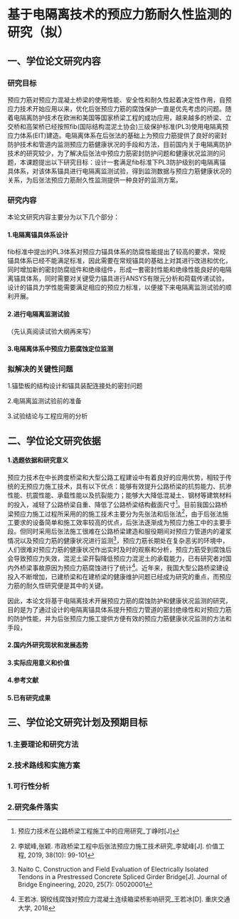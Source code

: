 # 基于电隔离技术的预应力筋耐久性监测的研究（拟）

## 一、学位论文研究内容

### 研究目标

预应力筋对预应力混凝土桥梁的使用性能、安全性和耐久性起着决定性作用，自预应力技术开始应用以来，优化后张预应力筋的腐蚀保护一直是优先考虑的问题。随着电隔离防护技术在欧洲和美国等国家桥梁工程的成功应用，越来越多的桥梁、立交桥和高架桥已经按照fib(国际结构混泥土协会)三级保护标准(PL3)使用电隔离预应力体系(EIT)建造。电隔离体系在后张法的基础上为预应力筋提供了良好的密封防护技术和管道内监测预应力筋健康状况的手段和方法，目前国内关于电隔离防护技术的研究较少，为了解决后张法中预应力筋密封防护问题和健康状况监测的问题，本课题提出以下研究目标：设计一套满足fib标准下PL3防护级别的电隔离锚具体系，对该体系锚具进行电隔离监测试验，得到监测数据与预应力筋健康状况的关系，为后张法预应力筋耐久性监测提供一种良好的监测方案。

### 研究内容

本论文研究内容主要分为以下几个部分：

#### 1.电隔离锚具体系设计

fib标准中提出的PL3体系对预应力锚具体系的防腐性能提出了较高的要求，常规锚具体系已经不能满足标准，因此需要在常规锚具的基础上对其进行改进和优化，同时增加新的密封防腐组件和绝缘组件，形成一套密封性能和绝缘性能良好的电隔离锚具体系，同时需要对关键受力锚具进行ANSYS有限元分析和荷载传递试验，设计的锚具力学性能需要满足相应的预应力标准，以便接下来电隔离监测试验的顺利开展。

#### 2.进行电隔离监测试验

（先认真阅读试验大纲再来写）

#### 3.电隔离体系中预应力筋腐蚀定位监测



### 拟解决的关键性问题

1.锚垫板的结构设计和锚具装配连接处的密封问题



2.电隔离监测试验前的准备



3.试验结论与工程应用的分析



## 二、学位论文研究依据

#### 1.选题依据和研究意义

预应力技术在中长跨度桥梁和大型公路工程建设中有着良好的应用优势，相较于传统的无预应力施工技术，具有以下优点：能够有效提升公路桥梁的抗剪能力、抗渗性能、抗震性能、承载性能以及抗裂能力；能够大大降低混凝土、钢材等建筑材料的投入，减轻了公路桥梁自重、降低了公路桥梁结构截面尺寸[^1]。目前我国公路桥梁预应力施工过程所采用的的施工技术主要分为先张法和后张法[^2]，由于后张法施工要求的设备简单和施工效率较高的优点，后张法逐渐成为预应力施工中的主要手段。但同时采用后张法施工很难在公路桥梁建造和服役期间对预应力管道内的灌浆情况以及预应力筋的健康状况进行监测[^3]，预应力筋长期处在复杂恶劣的环境中，人们很难对预应力筋的健康状况作出实时及时的观察和分析，预应力筋受到腐蚀后会导致预应力失效，混泥土梁开裂降低预应力混泥土的承载能力，已有研究者对国内外桥梁事故原因为预应力筋腐蚀进行了统计[^4]。近年来，我国大型公路桥梁建设投入不断增加，已建桥梁和在建桥梁的健康维护问题已经成为研究的重点，而预应力筋的耐久性研究便是其中的关键。



因此，本论文将基于电隔离技术开展预应力筋的腐蚀防护和健康状况监测的研究，目的是为了通过设计的电隔离锚具体系提升预应力管道的密封绝缘性和对预应力筋的防护性能，并为后张预应力施工提供方便有效的预应力筋健康状况监测的方法和手段，

#### 2.国内外研究现状和发展态势



#### 3.实际应用意义和价值

#### 4.参考文献

[^1]: 预应力技术在公路桥梁工程施工中的应用研究_丁峥时[J]
[^2]: 李斌峰,张颖. 市政桥梁工程中后张法预应力施工技术研究_李斌峰[J]. 价值工程, 2019, 38(10): 99-101
[^3]:Naito C. Construction and Field Evaluation of Electrically Isolated Tendons in a Prestressed Concrete Spliced Girder Bridge[J]. Journal of Bridge Engineering, 2020, 25(7): 05020001

[^4]:王若冰. 钢绞线腐蚀对预应力混凝土连续箱梁桥影响研究_王若冰[D]. 重庆交通大学, 2018
[^5]:
[^6]:
[^7]:
[^8]:

#### 5.已有研究成果

## 三、学位论文研究计划及预期目标

### 1.主要理论和研究方法

### 2.技术路线和实施方案



### 1.可行性分析

### 2.研究条件落实

